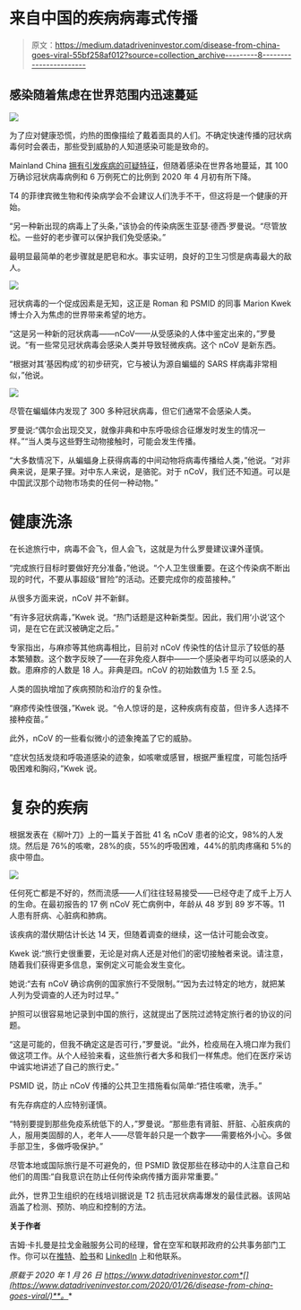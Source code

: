 # 来自中国的疾病病毒式传播

> 原文：<https://medium.datadriveninvestor.com/disease-from-china-goes-viral-55bf258af012?source=collection_archive---------8----------------------->

## 感染随着焦虑在世界范围内迅速蔓延

![](img/70e57a6e5e160ff96bc8b2a55827d7f3.png)

为了应对健康恐慌，灼热的图像描绘了戴着面具的人们。不确定快速传播的冠状病毒何时会袭击，那些受到威胁的人知道感染可能是致命的。

Mainland China [拥有引发疾病的可疑特征](https://gisanddata.maps.arcgis.com/apps/opsdashboard/index.html#/bda7594740fd40299423467b48e9ecf6)，但随着感染在世界各地蔓延，其 100 万确诊冠状病毒病例和 6 万例死亡的比例到 2020 年 4 月初有所下降。

T4 的菲律宾微生物和传染病学会不会建议人们洗手不干，但这将是一个健康的开始。

“另一种新出现的病毒上了头条，”该协会的传染病医生亚瑟·德西·罗曼说。“尽管放松。一些好的老步骤可以保护我们免受感染。”

最明显最简单的老步骤就是肥皂和水。事实证明，良好的卫生习惯是病毒最大的敌人。

![](img/159ce2b6324e2af5ea4eb331342eab6e.png)

冠状病毒的一个促成因素是无知，这正是 Roman 和 PSMID 的同事 Marion Kwek 博士介入为焦虑的世界带来希望的地方。

“这是另一种新的冠状病毒——nCoV——从受感染的人体中鉴定出来的，”罗曼说。“有一些常见冠状病毒会感染人类并导致轻微疾病。这个 nCoV 是新东西。

“根据对其‘基因构成’的初步研究，它与被认为源自蝙蝠的 SARS 样病毒非常相似，”他说。

![](img/063808d4ba5eeb6955050bf1a7f27bfb.png)

尽管在蝙蝠体内发现了 300 多种冠状病毒，但它们通常不会感染人类。

罗曼说:“偶尔会出现交叉，就像非典和中东呼吸综合征爆发时发生的情况一样。”“当人类与这些野生动物接触时，可能会发生传播。

“大多数情况下，从蝙蝠身上获得病毒的中间动物将病毒传播给人类，”他说。“对非典来说，是果子狸。对中东人来说，是骆驼。对于 nCoV，我们还不知道。可以是中国武汉那个动物市场卖的任何一种动物。”

# 健康洗涤

在长途旅行中，病毒不会飞，但人会飞，这就是为什么罗曼建议课外谨慎。

“完成旅行目标时要做好充分准备，”他说。“个人卫生很重要。在这个传染病不断出现的时代，不要从事超级“冒险”的活动。还要完成你的疫苗接种。”

从很多方面来说，nCoV 并不新鲜。

“有许多冠状病毒，”Kwek 说。“热门话题是这种新类型。因此，我们用‘小说’这个词，是在它在武汉被确定之后。”

专家指出，与麻疹等其他病毒相比，目前对 nCoV 传染性的估计显示了较低的基本繁殖数。这个数字反映了——在非免疫人群中——一个感染者平均可以感染的人数。患麻疹的人数是 18 人。非典是四。nCoV 的初始数值为 1.5 至 2.5。

人类的固执增加了疾病预防和治疗的复杂性。

“麻疹传染性很强，”Kwek 说。“令人惊讶的是，这种疾病有疫苗，但许多人选择不接种疫苗。”

此外，nCoV 的一些看似微小的迹象掩盖了它的威胁。

“症状包括发烧和呼吸道感染的迹象，如咳嗽或感冒，根据严重程度，可能包括呼吸困难和胸闷，”Kwek 说。

# 复杂的疾病

根据发表在《柳叶刀》上的一篇关于首批 41 名 nCoV 患者的论文，98%的人发烧。然后是 76%的咳嗽，28%的痰，55%的呼吸困难，44%的肌肉疼痛和 5%的痰中带血。

![](img/5c5813a3fe5b4408856a09117babcac6.png)

任何死亡都是不好的，然而流感——人们往往轻易接受——已经夺走了成千上万人的生命。在最初报告的 17 例 nCoV 死亡病例中，年龄从 48 岁到 89 岁不等。11 人患有肝病、心脏病和肺病。

该疾病的潜伏期估计长达 14 天，但随着调查的继续，这一估计可能会改变。

Kwek 说:“旅行史很重要，无论是对病人还是对他们的密切接触者来说。请注意，随着我们获得更多信息，案例定义可能会发生变化。

她说:“去有 nCoV 确诊病例的国家旅行不受限制。”“因为去过特定的地方，就把某人列为受调查的人还为时过早。”

护照可以很容易地记录到中国的旅行，这就提出了医院过滤特定旅行者的协议的问题。

“这是可能的，但我不确定这是否可行，”罗曼说。“此外，检疫局在入境口岸为我们做这项工作。从个人经验来看，这些旅行者大多和我们一样焦虑。他们在医疗采访中诚实地讲述了自己的旅行史。”

PSMID 说，防止 nCoV 传播的公共卫生措施看似简单:“捂住咳嗽，洗手。”

有先存病症的人应特别谨慎。

“特别要提到那些免疫系统低下的人，”罗曼说。“那些患有肾脏、肝脏、心脏疾病的人，服用类固醇的人，老年人——尽管年龄只是一个数字——需要格外小心。多做手部卫生，多做呼吸保护。”

尽管本地或国际旅行是不可避免的，但 PSMID 敦促那些在移动中的人注意自己和他们的周围:“自我意识在防止任何传染病传播方面非常重要。”

此外，世界卫生组织的在线培训据说是 T2 抗击冠状病毒爆发的最佳武器。该网站涵盖了检测、预防、响应和控制的方法。

**关于作者**

吉姆·卡扎曼是拉戈金融服务公司的经理，曾在空军和联邦政府的公共事务部门工作。你可以在[推特](https://twitter.com/JKatzaman)、[脸书](https://www.facebook.com/jim.katzaman)和 [LinkedIn](https://www.linkedin.com/in/jim-katzaman-33641b21/) 上和他联系。

*原载于 2020 年 1 月 26 日 https://www.datadriveninvestor.com*[](https://www.datadriveninvestor.com/2020/01/26/disease-from-china-goes-viral/)**。**